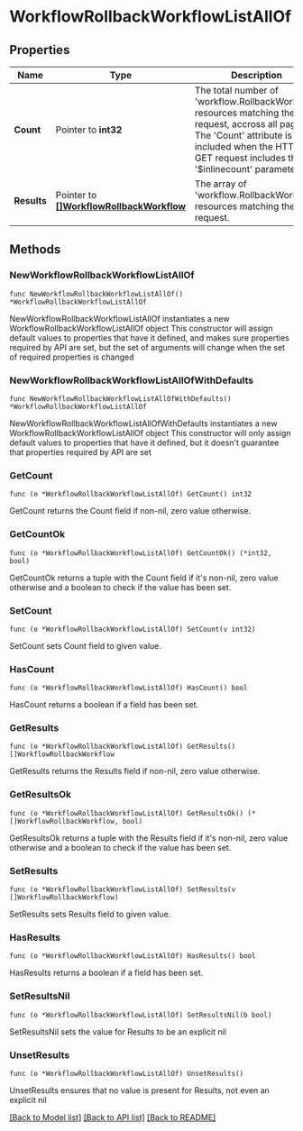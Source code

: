 # WorkflowRollbackWorkflowListAllOf

## Properties

Name | Type | Description | Notes
------------ | ------------- | ------------- | -------------
**Count** | Pointer to **int32** | The total number of &#39;workflow.RollbackWorkflow&#39; resources matching the request, accross all pages. The &#39;Count&#39; attribute is included when the HTTP GET request includes the &#39;$inlinecount&#39; parameter. | [optional] 
**Results** | Pointer to [**[]WorkflowRollbackWorkflow**](workflow.RollbackWorkflow.md) | The array of &#39;workflow.RollbackWorkflow&#39; resources matching the request. | [optional] 

## Methods

### NewWorkflowRollbackWorkflowListAllOf

`func NewWorkflowRollbackWorkflowListAllOf() *WorkflowRollbackWorkflowListAllOf`

NewWorkflowRollbackWorkflowListAllOf instantiates a new WorkflowRollbackWorkflowListAllOf object
This constructor will assign default values to properties that have it defined,
and makes sure properties required by API are set, but the set of arguments
will change when the set of required properties is changed

### NewWorkflowRollbackWorkflowListAllOfWithDefaults

`func NewWorkflowRollbackWorkflowListAllOfWithDefaults() *WorkflowRollbackWorkflowListAllOf`

NewWorkflowRollbackWorkflowListAllOfWithDefaults instantiates a new WorkflowRollbackWorkflowListAllOf object
This constructor will only assign default values to properties that have it defined,
but it doesn't guarantee that properties required by API are set

### GetCount

`func (o *WorkflowRollbackWorkflowListAllOf) GetCount() int32`

GetCount returns the Count field if non-nil, zero value otherwise.

### GetCountOk

`func (o *WorkflowRollbackWorkflowListAllOf) GetCountOk() (*int32, bool)`

GetCountOk returns a tuple with the Count field if it's non-nil, zero value otherwise
and a boolean to check if the value has been set.

### SetCount

`func (o *WorkflowRollbackWorkflowListAllOf) SetCount(v int32)`

SetCount sets Count field to given value.

### HasCount

`func (o *WorkflowRollbackWorkflowListAllOf) HasCount() bool`

HasCount returns a boolean if a field has been set.

### GetResults

`func (o *WorkflowRollbackWorkflowListAllOf) GetResults() []WorkflowRollbackWorkflow`

GetResults returns the Results field if non-nil, zero value otherwise.

### GetResultsOk

`func (o *WorkflowRollbackWorkflowListAllOf) GetResultsOk() (*[]WorkflowRollbackWorkflow, bool)`

GetResultsOk returns a tuple with the Results field if it's non-nil, zero value otherwise
and a boolean to check if the value has been set.

### SetResults

`func (o *WorkflowRollbackWorkflowListAllOf) SetResults(v []WorkflowRollbackWorkflow)`

SetResults sets Results field to given value.

### HasResults

`func (o *WorkflowRollbackWorkflowListAllOf) HasResults() bool`

HasResults returns a boolean if a field has been set.

### SetResultsNil

`func (o *WorkflowRollbackWorkflowListAllOf) SetResultsNil(b bool)`

 SetResultsNil sets the value for Results to be an explicit nil

### UnsetResults
`func (o *WorkflowRollbackWorkflowListAllOf) UnsetResults()`

UnsetResults ensures that no value is present for Results, not even an explicit nil

[[Back to Model list]](../README.md#documentation-for-models) [[Back to API list]](../README.md#documentation-for-api-endpoints) [[Back to README]](../README.md)


